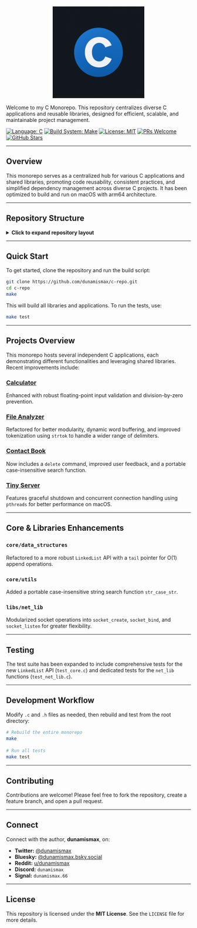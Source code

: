 <p align="center">
  <img src="./c-repo-image.png" alt="C Monorepo logo" width="250"/>
</p>

Welcome to my C Monorepo. This repository centralizes diverse C applications and reusable libraries, designed for efficient, scalable, and maintainable project management.

[![Language: C](https://img.shields.io/badge/Language-C-A8B9CC.svg)](<https://en.wikipedia.org/wiki/C_(programming_language)>)
[![Build System: Make](https://img.shields.io/badge/Build%20System-Make-blue.svg)](https://www.gnu.org/software/make/)
[![License: MIT](https://img.shields.io/badge/License-MIT-yellow.svg)](https://github.com/dunamismax/c-repo/blob/main/LICENSE)
[![PRs Welcome](https://img.shields.io/badge/PRs-welcome-brightgreen.svg?style=flat-square)](https://github.com/dunamismax/python-workspace/pulls)
[![GitHub Stars](https://img.shields.io/github/stars/dunamismax/c-repo?style=social)](https://github.com/dunamismax/python-workspace/stargazers)

---

## Overview

This monorepo serves as a centralized hub for various C applications and shared libraries, promoting code reusability, consistent practices, and simplified dependency management across diverse C projects. It has been optimized to build and run on macOS with arm64 architecture.

---

## Repository Structure

<details>
<summary><strong>Click to expand repository layout</strong></summary>

```sh
c-repo/
├── apps/                         # Independent C applications
│   ├── calculator/               # Command-line calculator
│   ├── contact-book/             # Command-line contact management system
│   ├── file-analyzer/            # Text file analyzer
│   └── tiny-server/              # Simple HTTP web server
│
├── libs/                         # Shared libraries
│   ├── math_lib/                 # Basic mathematical operations
│   └── net_lib/                  # Networking operations
│
├── core/                         # Fundamental code (data structures, utilities)
│
├── tests/                        # Test files for libraries and core components
│   ├── core/
│   └── libs/
│
├── build/                        # Compiled output (binaries, libraries, objects)
├── docs/                         # Documentation
├── tools/                        # Helper scripts (e.g., build_all.sh)
├── .gitignore
├── LICENSE
├── Makefile                      # Root Makefile
├── Makefile.build                # Build logic for the root Makefile
└── c-repo-image.png              # Placeholder image for the README
```

</details>

---

## Quick Start

To get started, clone the repository and run the build script:

```bash
git clone https://github.com/dunamismax/c-repo.git
cd c-repo
make
```

This will build all libraries and applications. To run the tests, use:

```bash
make test
```

---

## Projects Overview

This monorepo hosts several independent C applications, each demonstrating different functionalities and leveraging shared libraries. Recent improvements include:

### [Calculator](apps/calculator)

Enhanced with robust floating-point input validation and division-by-zero prevention.

### [File Analyzer](apps/file-analyzer)

Refactored for better modularity, dynamic word buffering, and improved tokenization using `strtok` to handle a wider range of delimiters.

### [Contact Book](apps/contact-book)

Now includes a `delete` command, improved user feedback, and a portable case-insensitive search function.

### [Tiny Server](apps/tiny-server)

Features graceful shutdown and concurrent connection handling using `pthreads` for better performance on macOS.

---

## Core & Libraries Enhancements

### `core/data_structures`

Refactored to a more robust `LinkedList` API with a `tail` pointer for O(1) append operations.

### `core/utils`

Added a portable case-insensitive string search function `str_case_str`.

### `libs/net_lib`

Modularized socket operations into `socket_create`, `socket_bind`, and `socket_listen` for greater flexibility.

---

## Testing

The test suite has been expanded to include comprehensive tests for the new `LinkedList` API (`test_core.c`) and dedicated tests for the `net_lib` functions (`test_net_lib.c`).

---

## Development Workflow

Modify `.c` and `.h` files as needed, then rebuild and test from the root directory:

```bash
# Rebuild the entire monorepo
make

# Run all tests
make test
```

---

## Contributing

Contributions are welcome! Please feel free to fork the repository, create a feature branch, and open a pull request.

---

## Connect

Connect with the author, **dunamismax**, on:

- **Twitter:** [@dunamismax](https://twitter.com/dunamismax)
- **Bluesky:** [@dunamismax.bsky.social](https://bsky.app/profile/dunamismax.bsky.social)
- **Reddit:** [u/dunamismax](https://www.reddit.com/user/dunamismax)
- **Discord:** `dunamismax`
- **Signal:** `dunamismax.66`

---

## License

This repository is licensed under the **MIT License**. See the `LICENSE` file for more details.